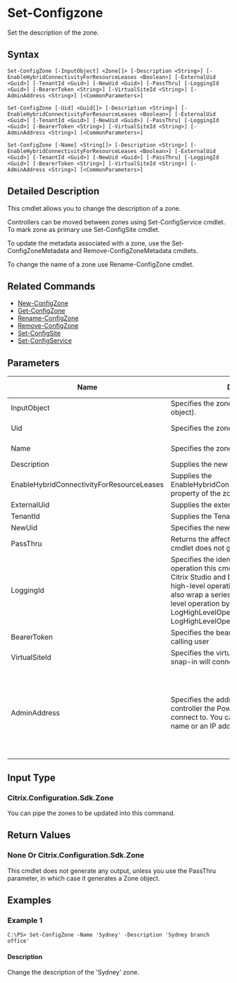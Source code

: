 ﻿
# Set-Configzone
Set the description of the zone.
## Syntax
```
Set-ConfigZone [-InputObject] <Zone[]> [-Description <String>] [-EnableHybridConnectivityForResourceLeases <Boolean>] [-ExternalUid <Guid>] [-TenantId <Guid>] [-NewUid <Guid>] [-PassThru] [-LoggingId <Guid>] [-BearerToken <String>] [-VirtualSiteId <String>] [-AdminAddress <String>] [<CommonParameters>]

Set-ConfigZone [-Uid] <Guid[]> [-Description <String>] [-EnableHybridConnectivityForResourceLeases <Boolean>] [-ExternalUid <Guid>] [-TenantId <Guid>] [-NewUid <Guid>] [-PassThru] [-LoggingId <Guid>] [-BearerToken <String>] [-VirtualSiteId <String>] [-AdminAddress <String>] [<CommonParameters>]

Set-ConfigZone [-Name] <String[]> [-Description <String>] [-EnableHybridConnectivityForResourceLeases <Boolean>] [-ExternalUid <Guid>] [-TenantId <Guid>] [-NewUid <Guid>] [-PassThru] [-LoggingId <Guid>] [-BearerToken <String>] [-VirtualSiteId <String>] [-AdminAddress <String>] [<CommonParameters>]
```
## Detailed Description
This cmdlet allows you to change the description of a zone.

Controllers can be moved between zones using Set-ConfigService cmdlet. To mark zone as primary use Set-ConfigSite cmdlet.

To update the metadata associated with a zone, use the Set-ConfigZoneMetadata and Remove-ConfigZoneMetadata cmdlets.

To change the name of a zone use Rename-ConfigZone cmdlet.


## Related Commands

* [New-ConfigZone](../New-ConfigZone/)
* [Get-ConfigZone](../Get-ConfigZone/)
* [Rename-ConfigZone](../Rename-ConfigZone/)
* [Remove-ConfigZone](../Remove-ConfigZone/)
* [Set-ConfigSite](../Set-ConfigSite/)
* [Set-ConfigService](../Set-ConfigService/)
## Parameters
| Name   | Description | Required? | Pipeline Input | Default Value |
| --- | --- | --- | --- | --- |
| InputObject | Specifies the zone to update (by zone object). | true | true (ByValue) |  |
| Uid | Specifies the zone to update (by Uid). | true | true (ByPropertyName) |  |
| Name | Specifies the zone to update (by name). | true | true (ByPropertyName) |  |
| Description | Supplies the new description. | false | false |  |
| EnableHybridConnectivityForResourceLeases | Supplies the EnableHybridConnectivityForResourceLeases property of the zone | false | false |  |
| ExternalUid | Supplies the external Uid of the zone | false | false |  |
| TenantId | Supplies the Tenant ID of the zone | false | false |  |
| NewUid | Specifies the new uid of the Zone object. | false | false |  |
| PassThru | Returns the affected record. By default, this cmdlet does not generate any output. | false | false | False |
| LoggingId | Specifies the identifier of the high-level operation this cmdlet call forms a part of. Citrix Studio and Director typically create high-level operations. PowerShell scripts can also wrap a series of cmdlet calls in a high-level operation by way of the Start-LogHighLevelOperation and Stop-LogHighLevelOperation cmdlets. | false | false |  |
| BearerToken | Specifies the bearer token assigned to the calling user | false | false |  |
| VirtualSiteId | Specifies the virtual site the PowerShell snap-in will connect to. | false | false |  |
| AdminAddress | Specifies the address of a XenDesktop controller the PowerShell snap-in will connect to. You can provide this as a host name or an IP address. | false | false | Localhost. Once a value is provided by any cmdlet, this value becomes the default. |

## Input Type

### Citrix.Configuration.Sdk.Zone
You can pipe the zones to be updated into this command.
## Return Values

### None Or Citrix.Configuration.Sdk.Zone
This cmdlet does not generate any output, unless you use the PassThru parameter, in which case it generates a Zone object.
## Examples

### Example 1
```
C:\PS> Set-ConfigZone -Name 'Sydney' -Description 'Sydney branch office'
```
#### Description
Change the description of the 'Sydney' zone.
